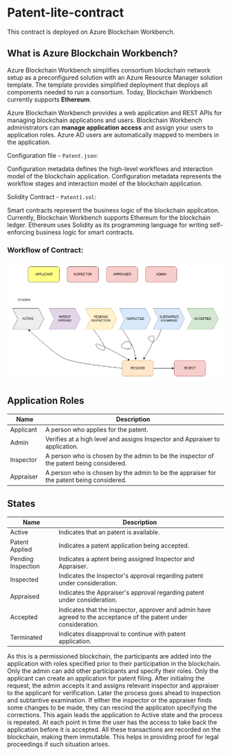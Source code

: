 # Patent-lite-contract

This contract is deployed on Azure Blockchain Workbench.


## What is Azure Blockchain Workbench?
Azure Blockchain Workbench simplifies consortium blockchain network setup as a preconfigured solution with an Azure Resource Manager solution template. The template provides simplified deployment that deploys all components needed to run a consortium. Today, Blockchain Workbench currently supports <b> Ethereum</b>.

Azure Blockchain Workbench provides a web application and REST APIs for managing blockchain applications and users. Blockchain Workbench administrators can <b>manage application access</b> and assign your users to application roles. Azure AD users are automatically mapped to members in the application.

Configuration file - <code>Patent.json</code>:

Configuration metadata defines the high-level workflows and interaction model of the blockchain application. Configuration metadata represents the workflow stages and interaction model of the blockchain application.

Solidity Contract - <code>Patent1.sol</code>:

Smart contracts represent the business logic of the blockchain application. Currently, Blockchain Workbench supports Ethereum for the blockchain ledger. Ethereum uses Solidity as its programming language for writing self-enforcing business logic for smart contracts.

### Workflow of Contract:

<img src="./flowchart.jpg">

Application Roles 
------------------

| Name       | Description                                                                                         |
|------------|-----------------------------------------------------------------------------------------------------|
| Applicant     | A person who applies for the patent.                                             |
| Admin      | Verifies at a high level and assigns Inspector and Appraiser to application.                                     |
| Inspector  | A person who is chosen by the admin to be the inspector of the patent being considered.   |
| Appraiser  | A person who is chosen by the admin to be the appraiser for the patent being considered.  |

States 
-------

| Name                 | Description                                                                                                 |
|----------------------|-------------------------------------------------------------------------------------------------------------|
| Active               | Indicates that an patent is available.                                                      |
| Patent Applied         | Indicates a patent application being accepted.                                                                       |
| Pending Inspection   | Indicates a aptent being assigned Inspector and Appraiser.                      |
| Inspected            | Indicates the Inspector's approval regarding patent under consideration.                                    |
| Appraised            | Indicates the Appraiser's approval regarding patent under consideration.                                    |
| Accepted             | Indicates that the inspector, approver and admin have agreed to the acceptance of the patent under consideration.  |
| Terminated           | Indicates disapproval to continue with patent application.                       |

As this is a permissioned blockchain, the participants are added into the application with roles specified prior to their participation in the blockchain. Only the admin can add other participants and specify their roles. Only the applicant can create an application for patent filing. After initialing the request, the admin accepts it and assigns relevant inspector and appraiser to the applicant for verification. Later the process goes ahead to inspection and subtantive examination. If either the inspector or the appraiser finds some changes to be made, they can rescind the applicaton specifying the corrections. This again leads the application to Active state and the process is repeated. At each point in time the user has the access to take back the application before it is accepted. All these transactions are recorded on the blockchain, making them immutable. This helps in providing proof for legal proceedings if such situation arises.
